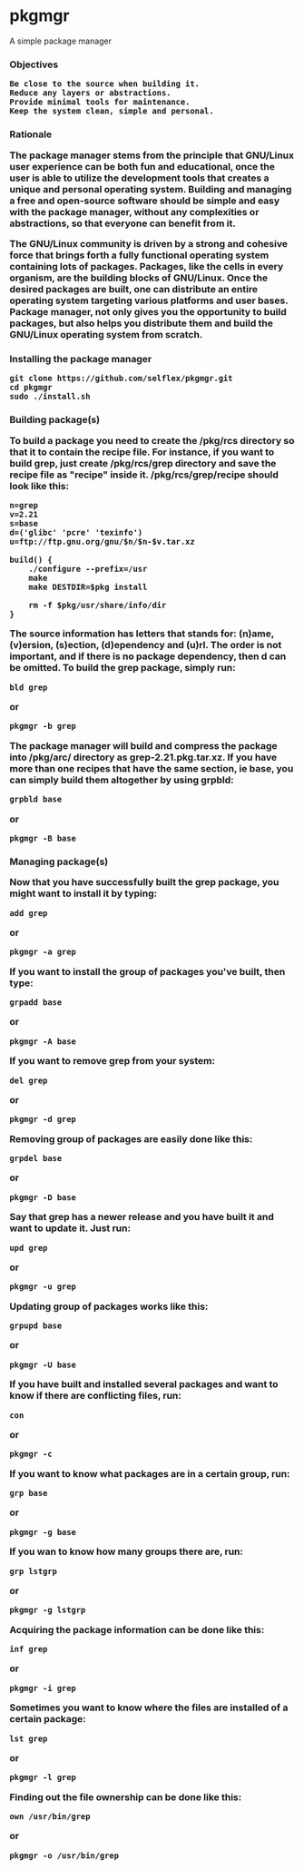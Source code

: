 # pkgmgr
A simple package manager

<h3>Objectives

	Be close to the source when building it.
	Reduce any layers or abstractions.
	Provide minimal tools for maintenance.
	Keep the system clean, simple and personal.

<h3>Rationale

The package manager stems from the principle that GNU/Linux user experience can be both fun and educational, once the user is able to utilize the development tools that creates a unique and personal operating system. Building and managing a free and open-source software should be simple and easy with the package manager, without any complexities or abstractions, so that everyone can benefit from it.

The GNU/Linux community is driven by a strong and cohesive force that brings forth a fully functional operating system containing lots of packages. Packages, like the cells in every organism, are the building blocks of GNU/Linux. Once the desired packages are built, one can distribute an entire operating system targeting various platforms and user bases. Package manager, not only gives you the opportunity to build packages, but also helps you distribute them and build the GNU/Linux operating system from scratch.

<h3>Installing the package manager

	git clone https://github.com/selflex/pkgmgr.git
	cd pkgmgr
	sudo ./install.sh

<h3>Building package(s)

To build a package you need to create the /pkg/rcs directory so that it to contain the recipe file. For instance, if you want to build grep, just create /pkg/rcs/grep directory and save the recipe file as "recipe" inside it. /pkg/rcs/grep/recipe should look like this:

	n=grep
	v=2.21
	s=base
	d=('glibc' 'pcre' 'texinfo')
	u=ftp://ftp.gnu.org/gnu/$n/$n-$v.tar.xz

	build() {
    	./configure --prefix=/usr
    	make
    	make DESTDIR=$pkg install

	    rm -f $pkg/usr/share/info/dir
	}

The source information has letters that stands for: (n)ame, (v)ersion, (s)ection, (d)ependency and (u)rl. The order is not important, and if there is no package dependency, then d can be omitted. To build the grep package, simply run:

	bld grep
or

	pkgmgr -b grep

The package manager will build and compress the package into /pkg/arc/ directory as grep-2.21.pkg.tar.xz. If you have more than one recipes that have the same section, ie base, you can simply build them altogether by using grpbld:

	grpbld base
or

	pkgmgr -B base

<h3>Managing package(s)

Now that you have successfully built the grep package, you might want to install it by typing:

	add grep
or

	pkgmgr -a grep

If you want to install the group of packages you've built, then type:

	grpadd base
or

	pkgmgr -A base

If you want to remove grep from your system:

	del grep
or

	pkgmgr -d grep

Removing group of packages are easily done like this:

	grpdel base
or

	pkgmgr -D base

Say that grep has a newer release and you have built it and want to update it. Just run:

	upd grep
or

	pkgmgr -u grep

Updating group of packages works like this:

	grpupd base
or

	pkgmgr -U base

If you have built and installed several packages and want to know if there are conflicting files, run:

	con

or

	pkgmgr -c

If you want to know what packages are in a certain group, run:

	grp base
or

	pkgmgr -g base

If you wan to know how many groups there are, run:

	grp lstgrp
or

	pkgmgr -g lstgrp

Acquiring the package information can be done like this:

	inf grep
or

	pkgmgr -i grep

Sometimes you want to know where the files are installed of a certain package:

	lst grep
or

	pkgmgr -l grep

Finding out the file ownership can be done like this:

	own /usr/bin/grep
or

	pkgmgr -o /usr/bin/grep
